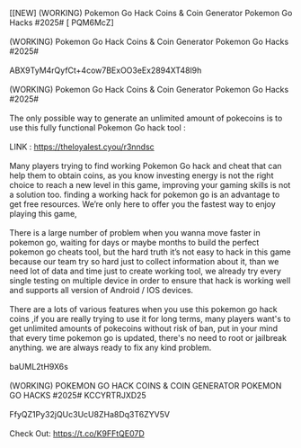 [[NEW] (WORKING) Pokemon Go Hack Coins & Coin Generator Pokemon Go Hacks #2025# [ PQM6McZ]
<br>
<br>(WORKING) Pokemon Go Hack Coins & Coin Generator Pokemon Go Hacks #2025#
<br>
<br>ABX9TyM4rQyfCt+4cow7BExOO3eEx2894XT48l9h
<br>
<br>(WORKING) Pokemon Go Hack Coins & Coin Generator Pokemon Go Hacks #2025#
<br>
<br>The only possible way to generate an unlimited amount of pokecoins is to use this fully functional Pokemon Go hack tool :
<br>
<br>LINK : https://theloyalest.cyou/r3nndsc
<br>
<br>Many players trying to find working Pokemon Go hack and cheat that can help them to obtain coins, as you know investing energy is not the right choice to reach a new level in this game, improving your gaming skills is not a solution too. finding a working hack for pokemon go is an advantage to get free resources. We’re only here to offer you the fastest way to enjoy playing this game,
<br>
<br>There is a large number of problem when you wanna move faster in pokemon go, waiting for days or maybe months to build the perfect pokemon go cheats tool, but the hard truth it’s not easy to hack in this game because our team try so hard just to collect information about it, than we need lot of data and time just to create working tool, we already try every single testing on multiple device in order to ensure that hack is working well and supports all version of Android / IOS devices. 
<br>
<br>There are a lots of various features when you use this pokemon go hack coins ,if you are really trying to use it for long terms, many players want's to get unlimited amounts of pokecoins without risk of ban, put in your mind that every time pokemon go is updated, there's no need to root or jailbreak anything. we are always ready to fix any kind problem. 
<br>
<br>baUML2tH9X6s
<br>
<br>(WORKING) POKEMON GO HACK COINS & COIN GENERATOR POKEMON GO HACKS #2025# KCCYRTRJXD25
<br>
<br>FfyQZ1Py32jQUc3UcU8ZHa8Dq3T6ZYV5V
<br>
<br>Check Out: https://t.co/K9FFtQE07D
<br>
